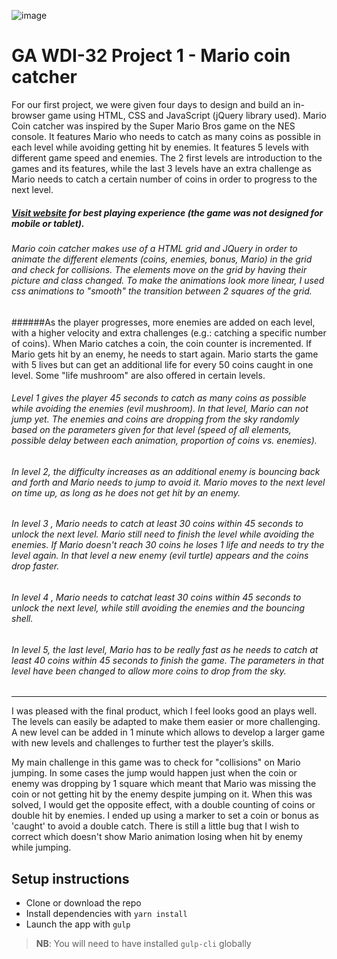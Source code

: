![image](https://ga-dash.s3.amazonaws.com/production/assets/logo-9f88ae6c9c3871690e33280fcf557f33.png)

# GA WDI-32 Project 1 - Mario coin catcher
For our first project, we were given four days to design and build an in-browser game using HTML, CSS and JavaScript (jQuery library used). Mario Coin catcher was inspired by the Super Mario Bros game on the NES console. It features Mario who needs to catch as many coins as possible in each level while avoiding getting hit by enemies.
It features 5 levels with different game speed and enemies. The 2 first levels are introduction to the games and its features, while the last 3 levels have an extra challenge as Mario needs to catch a certain number of coins in order to progress to the next level.

##### [Visit website](https://peaceful-mesa-16247.herokuapp.com/) for best playing experience (the game was not designed for mobile or tablet).

###### Mario coin catcher makes use of a HTML grid and JQuery in order to animate the different elements (coins, enemies, bonus, Mario) in the grid and check for collisions. The elements move on the grid by having their picture and class changed. To make the animations look more linear, I used css animations to "smooth" the transition between 2 squares of the grid.

######As the player progresses, more enemies are added on each level, with a higher velocity and extra challenges (e.g.: catching a specific number of coins). When Mario catches a coin, the coin counter is incremented. If Mario gets hit by an enemy, he needs to start again. Mario starts the game with 5 lives but can get an additional life for every 50 coins caught in one level. Some "life mushroom" are also offered in certain levels.

###### Level 1 gives the player 45 seconds to catch as many coins as possible while avoiding the enemies (evil mushroom). In that level, Mario can not jump yet. The enemies and coins are dropping from the sky randomly based on the parameters given for that level (speed of all elements, possible delay between each animation, proportion of coins vs. enemies).

<blockquote class="imgur-embed-pub" lang="en" data-id="a/Wxphh"><a href="//imgur.com/Wxphh"></a></blockquote><script async src="//s.imgur.com/min/embed.js" charset="utf-8"></script>

###### In level 2, the difficulty increases as an additional enemy is bouncing back and forth and Mario needs to jump to avoid it. Mario moves to the next level on time up, as long as he does not get hit by an enemy.


###### In level 3 , Mario needs to catch at least 30 coins within 45 seconds to unlock the next level. Mario still need to finish the level while avoiding the enemies. If Mario doesn't reach 30 coins he loses 1 life and needs to try the level again. In that level a new enemy (evil turtle) appears and the coins drop faster.

###### In level 4 , Mario needs to catchat least 30 coins within 45 seconds to unlock the next level, while still avoiding the enemies and the bouncing shell.

###### In level 5, the last level, Mario has to be really fast as he needs to catch at least 40 coins within 45 seconds to finish the game. The parameters in that level have been changed to allow more coins to drop from the sky.

---
I was pleased with the final product, which I feel looks good an plays well. The levels can easily be adapted to make them easier or more challenging. A new level can be added in 1 minute which allows to develop a larger game with new levels and challenges to further test the player’s skills.

My main challenge in this game was to check for "collisions" on Mario jumping. In some cases the jump would happen just when the coin or enemy was dropping by 1 square which meant that Mario was missing the coin or not getting hit by the enemy despite jumping on it.
When this was solved, I would get the opposite effect, with a double counting of coins or double hit by enemies. I ended up using a marker to set a coin or bonus as 'caught' to avoid a double catch.
There is still a little bug that I wish to correct which doesn't show Mario animation losing when hit by enemy while jumping.

## Setup instructions

- Clone or download the repo
- Install dependencies with `yarn install`
- Launch the app with `gulp`

>**NB**: You will need to have installed `gulp-cli` globally
